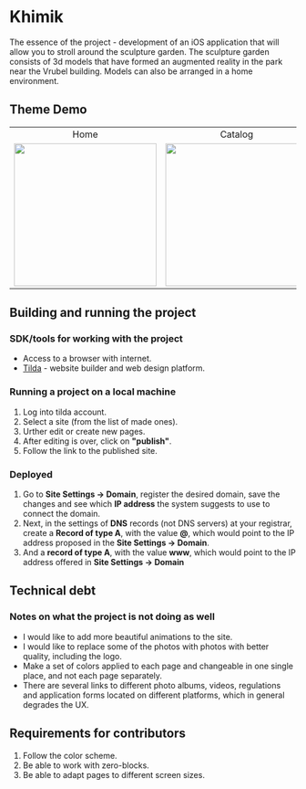 # Khimik
The essence of the project - development of an iOS application that will allow you to stroll around the sculpture garden. The sculpture garden consists of 3d models that have formed an augmented reality in the park near the Vrubel building. Models can also be arranged in a home environment.
## Theme Demo
<table>
  <tr>
    <td align="center">Home</td>
    <td align="center">Catalog</td>
    <td align="center">Description of the statue</td>
  </tr>
  <tr>
    <td width=11% align="center"><img src="https://github.com/egortaran/ReadUs/blob/main/image/Simulator_Screen_Shot_iPhone_11_Pro_Max_2021_08_27_at_00_27_44.png" width="250" /></td>
    <td width=11% align="center"><img src="https://github.com/egortaran/ReadUs/blob/main/image/Simulator_Screen_Shot_iPhone_11_Pro_Max_2021_08_27_at_00_27_47.png" width="250" /></td>
    <td width=11% align="center"><img src="https://github.com/egortaran/ReadUs/blob/main/image/Simulator_Screen_Shot_iPhone_11_Pro_Max_2021_08_27_at_00_27_50.png" width="250" /></td>
  </tr>
 </table>
 
 ## Building and running the project
 
 ### SDK/tools for working with the project
  * Access to a browser with internet.
  * [Tilda](https://tilda.cc/ru/) - website builder and web design platform.

 ### Running a project on a local machine
  1.	Log into tilda account.
  2.  Select a site (from the list of made ones).
  3.  Urther edit or create new pages.
  4.  After editing is over, click on **"publish"**.
  5.  Follow the link to the published site.
 ### Deployed
  1.  Go to **Site Settings → Domain**, register the desired domain, save the changes and see which **IP address** the system suggests to use to connect the domain.
  2.  Next, in the settings of **DNS** records (not DNS servers) at your registrar, create a **Record of type A**, with the value **@**, which would point to the IP address proposed in the **Site Settings → Domain**.
  3.  And a **record of type A**, with the value **www**, which would point to the IP address offered in **Site Settings → Domain**

 ## Technical debt
 
 ### Notes on what the project is not doing as well
  - I would like to add more beautiful animations to the site.
  - I would like to replace some of the photos with photos with better quality, including the logo.
  - Make a set of colors applied to each page and changeable in one single place, and not each page separately.
  - There are several links to different photo albums, videos, regulations and application forms located on different platforms, which in general degrades the UX.
 
 ## Requirements for contributors
  1. Follow the color scheme.
  2. Be able to work with zero-blocks.
  3. Be able to adapt pages to different screen sizes.
